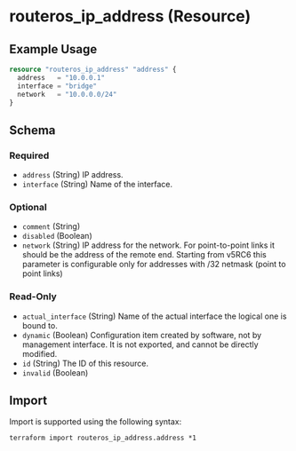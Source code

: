 # routeros_ip_address (Resource)


## Example Usage
```terraform
resource "routeros_ip_address" "address" {
  address   = "10.0.0.1"
  interface = "bridge"
  network   = "10.0.0.0/24"
}
```

<!-- schema generated by tfplugindocs -->
## Schema

### Required

- `address` (String) IP address.
- `interface` (String) Name of the interface.

### Optional

- `comment` (String)
- `disabled` (Boolean)
- `network` (String) IP address for the network. For point-to-point links it should be the address of the remote end. Starting from v5RC6 this parameter is configurable only for addresses with /32 netmask (point to point links)

### Read-Only

- `actual_interface` (String) Name of the actual interface the logical one is bound to.
- `dynamic` (Boolean) Configuration item created by software, not by management interface. It is not exported, and cannot be directly modified.
- `id` (String) The ID of this resource.
- `invalid` (Boolean)

## Import
Import is supported using the following syntax:
```shell
terraform import routeros_ip_address.address *1
```
